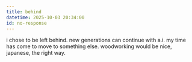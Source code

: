 ```yaml
---
title: behind
datetime: 2025-10-03 20:34:00
id: no-response
---
```


i chose to be left behind.
new generations can continue with a.i.
my time has come to move to something else.
woodworking would be nice, japanese, the right way.
